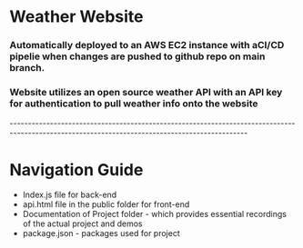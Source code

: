# Weather Website
<h3>Automatically deployed to an AWS EC2 instance with aCI/CD pipelie when changes are pushed to github repo on main branch.</h3>
<h3> Website utilizes an open source weather API with an API key for authentication to pull weather info onto the website </h3>
-----------------------------------------------------------------------------------------------------------------------------------------------
<h1>Navigation Guide</h1>
<ul>
  <li>Index.js file for back-end</li>
  <li>api.html file in the public folder for front-end</li>
  <li>Documentation of Project folder - which provides essential recordings of the actual project and demos </li>
  <li>package.json - packages used for project</li>
</ul>
